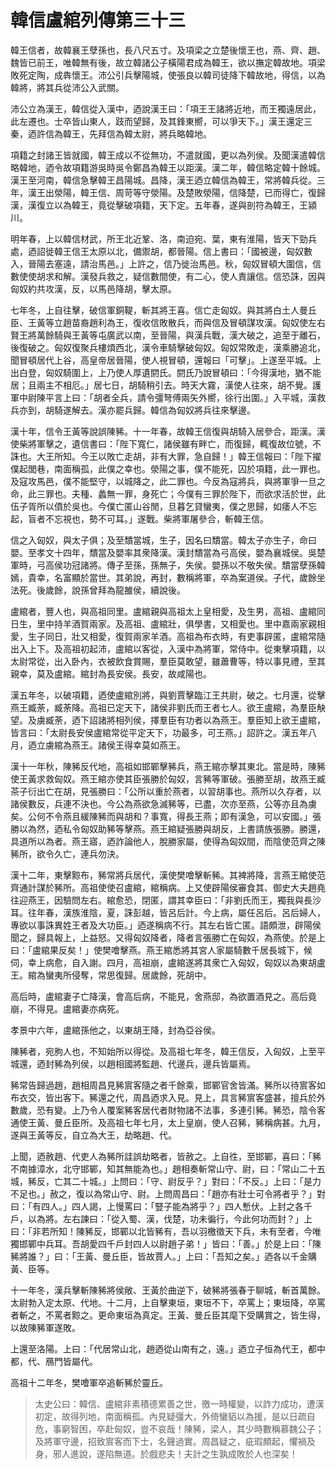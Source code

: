# 韓信盧綰列傳第三十三

韓王信者，故韓襄王孽孫也，長八尺五寸。及項梁之立楚後懷王也，燕、齊、趙、魏皆已前王，唯韓無有後，故立韓諸公子橫陽君成為韓王，欲以撫定韓故地。項梁敗死定陶，成犇懷王。沛公引兵擊陽城，使張良以韓司徒降下韓故地，得信，以為韓將，將其兵從沛公入武關。

沛公立為漢王，韓信從入漢中，迺說漢王曰：「項王王諸將近地，而王獨遠居此，此左遷也。士卒皆山東人，跂而望歸，及其鋒東嚮，可以爭天下。」漢王還定三秦，迺許信為韓王，先拜信為韓太尉，將兵略韓地。

項籍之封諸王皆就國，韓王成以不從無功，不遣就國，更以為列侯。及聞漢遣韓信略韓地，迺令故項籍游吳時吳令鄭昌為韓王以距漢。漢二年，韓信略定韓十餘城。漢王至河南，韓信急擊韓王昌陽城。昌降，漢王迺立韓信為韓王，常將韓兵從。三年，漢王出滎陽，韓王信、周苛等守滎陽。及楚敗滎陽，信降楚，已而得亡，復歸漢，漢復立以為韓王，竟從擊破項籍，天下定。五年春，遂與剖符為韓王，王潁川。

明年春，上以韓信材武，所王北近鞏、洛，南迫宛、葉，東有淮陽，皆天下勁兵處，迺詔徙韓王信王太原以北，備禦胡，都晉陽。信上書曰：「國被邊，匈奴數入，晉陽去塞遠，請治馬邑。」上許之，信乃徙治馬邑。秋，匈奴冒頓大圍信，信數使使胡求和解。漢發兵救之，疑信數間使，有二心，使人責讓信。信恐誅，因與匈奴約共攻漢，反，以馬邑降胡，擊太原。

七年冬，上自往擊，破信軍銅鞮，斬其將王喜。信亡走匈奴。與其將白土人曼丘臣、王黃等立趙苗裔趙利為王，復收信敗散兵，而與信及冒頓謀攻漢。匈奴使左右賢王將萬餘騎與王黃等屯廣武以南，至晉陽，與漢兵戰，漢大破之，追至于離石，後復破之。匈奴復聚兵樓煩西北，漢令車騎擊破匈奴。匈奴常敗走，漢乘勝追北，聞冒頓居代上谷，高皇帝居晉陽，使人視冒頓，還報曰「可擊」。上遂至平城。上出白登，匈奴騎圍上，上乃使人厚遺閼氏。閼氏乃說冒頓曰：「今得漢地，猶不能居；且兩主不相厄。」居七日，胡騎稍引去。時天大霧，漢使人往來，胡不覺。護軍中尉陳平言上曰：「胡者全兵，請令彊弩傅兩矢外嚮，徐行出圍。」入平城，漢救兵亦到，胡騎遂解去。漢亦罷兵歸。韓信為匈奴將兵往來擊邊。

漢十年，信令王黃等說誤陳豨。十一年春，故韓王信復與胡騎入居參合，距漢。漢使柴將軍擊之，遺信書曰：「陛下寬仁，諸侯雖有畔亡，而復歸，輒復故位號，不誅也。大王所知。今王以敗亡走胡，非有大罪，急自歸！」韓王信報曰：「陛下擢僕起閭巷，南面稱孤，此僕之幸也。滎陽之事，僕不能死，囚於項籍，此一罪也。及寇攻馬邑，僕不能堅守，以城降之，此二罪也。今反為寇將兵，與將軍爭一旦之命，此三罪也。夫種、蠡無一罪，身死亡；今僕有三罪於陛下，而欲求活於世，此伍子胥所以僨於吳也。今僕亡匿山谷閒，旦暮乞貸蠻夷，僕之思歸，如痿人不忘起，盲者不忘視也，勢不可耳。」遂戰。柴將軍屠參合，斬韓王信。

信之入匈奴，與太子俱；及至穨當城，生子，因名曰穨當。韓太子亦生子，命曰嬰。至孝文十四年，穨當及嬰率其衆降漢。漢封穨當為弓高侯，嬰為襄城侯。吳楚軍時，弓高侯功冠諸將。傳子至孫，孫無子，失侯。嬰孫以不敬失侯。穨當孽孫韓嫣，貴幸，名富顯於當世。其弟說，再封，數稱將軍，卒為案道侯。子代，歲餘坐法死。後歲餘，說孫曾拜為龍雒侯，續說後。

盧綰者，豐人也，與高祖同里。盧綰親與高祖太上皇相愛，及生男，高祖、盧綰同日生，里中持羊酒賀兩家。及高祖、盧綰壯，俱學書，又相愛也。里中嘉兩家親相愛，生子同日，壯又相愛，復賀兩家羊酒。高祖為布衣時，有吏事辟匿，盧綰常隨出入上下。及高祖初起沛，盧綰以客從，入漢中為將軍，常侍中。從東擊項籍，以太尉常從，出入卧內，衣被飲食賞賜，羣臣莫敢望，雖蕭曹等，特以事見禮，至其親幸，莫及盧綰。綰封為長安侯。長安，故咸陽也。

漢五年冬，以破項籍，迺使盧綰別將，與劉賈擊臨江王共尉，破之。七月還，從擊燕王臧荼，臧荼降。高祖已定天下，諸侯非劉氏而王者七人。欲王盧綰，為羣臣觖望。及虜臧荼，迺下詔諸將相列侯，擇羣臣有功者以為燕王。羣臣知上欲王盧綰，皆言曰：「太尉長安侯盧綰常從平定天下，功最多，可王燕。」詔許之。漢五年八月，迺立虜綰為燕王。諸侯王得幸莫如燕王。

漢十一年秋，陳豨反代地，高祖如邯鄲擊豨兵，燕王綰亦擊其東北。當是時，陳豨使王黃求救匈奴。燕王綰亦使其臣張勝於匈奴，言豨等軍破。張勝至胡，故燕王臧茶子衍出亡在胡，見張勝曰：「公所以重於燕者，以習胡事也。燕所以久存者，以諸侯數反，兵連不決也。今公為燕欲急滅豨等，已盡，次亦至燕，公等亦且為虜矣。公何不令燕且緩陳豨而與胡和？事寬，得長王燕；即有漢急，可以安國。」張勝以為然，迺私令匈奴助豨等擊燕。燕王綰疑張勝與胡反，上書請族張勝。勝還，具道所以為者。燕王寤，迺詐論他人，脫勝家屬，使得為匈奴間，而陰使范齊之陳豨所，欲令久亡，連兵勿決。

漢十二年，東擊黥布，豨常將兵居代，漢使樊噲擊斬豨。其裨將降，言燕王綰使范齊通計謀於豨所。高祖使使召盧綰，綰稱病。上又使辟陽侯審食其、御史大夫趙堯往迎燕王，因驗問左右。綰愈恐，閉匿，謂其幸臣曰：「非劉氏而王，獨我與長沙耳。往年春，漢族淮陰，夏，誅彭越，皆呂后計。今上病，屬任呂后。呂后婦人，專欲以事誅異姓王者及大功臣。」迺遂稱病不行。其左右皆亡匿。語頗泄，辟陽侯聞之，歸具報上，上益怒。又得匈奴降者，降者言張勝亡在匈奴，為燕使。於是上曰：「盧綰果反矣！」使樊噲擊燕。燕王綰悉將其宮人家屬騎數千居長城下，候伺，幸上病愈，自入謝。四月，高祖崩，盧綰遂將其衆亡入匈奴，匈奴以為東胡盧王。綰為蠻夷所侵奪，常思復歸。居歲餘，死胡中。

高后時，盧綰妻子亡降漢，會高后病，不能見，舍燕邸，為欲置酒見之。高后竟崩，不得見。盧綰妻亦病死。

孝景中六年，盧綰孫他之，以東胡王降，封為亞谷侯。

陳豨者，宛朐人也，不知始所以得從。及高祖七年冬，韓王信反，入匈奴，上至平城還，迺封豨為列侯，以趙相國將監趙、代邊兵，邊兵皆屬焉。

豨常告歸過趙，趙相周昌見豨賔客隨之者千餘乘，邯鄲官舍皆滿。豨所以待賔客如布衣交，皆出客下。豨還之代，周昌迺求入見。見上，具言豨賔客盛甚，擅兵於外數歲，恐有變。上乃令人覆案豨客居代者財物諸不法事，多連引豨。豨恐，陰令客通使王黃、曼丘臣所。及高祖七年七月，太上皇崩，使人召豨，豨稱病甚。九月，遂與王黃等反，自立為大王，劫略趙、代。

上聞，迺赦趙、代吏人為豨所詿誤劫略者，皆赦之。上自徃，至邯鄲，喜曰：「豨不南據漳水，北守邯鄲，知其無能為也。」趙相奏斬常山守、尉，曰：「常山二十五城，豨反，亡其二十城。」上問曰：「守、尉反乎？」對曰：「不反。」上曰：「是力不足也。」赦之，復以為常山守、尉。上問周昌曰：「趙亦有壯士可令將者乎？」對曰：「有四人。」四人謁，上慢罵曰：「豎子能為將乎？」四人慙伏。上封之各千戶，以為將。左右諫曰：「從入蜀、漢，伐楚，功未徧行，今此何功而封？」上曰：「非若所知！陳豨反，邯鄲以北皆豨有，吾以羽檄徵天下兵，未有至者，今唯獨邯鄲中兵耳。吾胡愛四千戶封四人以尉趙子弟！」皆曰：「善。」於是上曰：「陳豨將誰？」曰：「王黃、曼丘臣，皆故賈人。」上曰：「吾知之矣。」迺各以千金購黃、臣等。

十一年冬，漢兵擊斬陳豨將侯敞、王黃於曲逆下，破豨將張春于聊城，斬首萬餘。太尉勃入定太原、代地。十二月，上自擊東垣，東垣不下，卒罵上；東垣降，卒罵者斬之，不罵者黥之。更命東垣為真定。王黃、曼丘臣其麾下受購賞之，皆生得，以故陳豨軍遂敗。

上還至洛陽。上曰：「代居常山北，趙迺從山南有之，遠。」迺立子恒為代王，都中都，代、鴈門皆屬代。

高祖十二年冬，樊噲軍卒追斬豨於靈丘。



> 太史公曰：韓信、盧綰非素積德累善之世，徼一時權變，以詐力成功，遭漢初定，故得列地，南面稱孤。內見疑彊大，外倚蠻貊以為援，是以日疏自危，事窮智困，卒赴匈奴，豈不哀哉！陳豨，梁人，其少時數稱慕魏公子；及將軍守邊，招致賔客而下士，名聲過實。周昌疑之，疵瑕頗起，懼禍及身，邪人進說，遂陷無道。於戲悲夫！夫計之生孰成敗於人也深矣！

